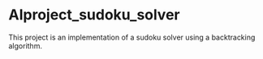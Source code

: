 # AIproject_sudoku_solver
This project is an implementation of a sudoku solver using a backtracking algorithm.
